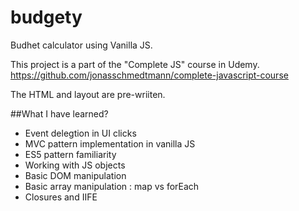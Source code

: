 # budgety
Budhet calculator using Vanilla JS.


This project is a part of the "Complete JS" course in Udemy.
https://github.com/jonasschmedtmann/complete-javascript-course

The HTML and layout are pre-wriiten.

##What I have learned?
- Event delegtion in UI clicks
- MVC pattern implementation in vanilla JS
- ES5 pattern familiarity
- Working with JS objects
- Basic DOM manipulation
- Basic array manipulation  : map vs forEach
- Closures and IIFE
